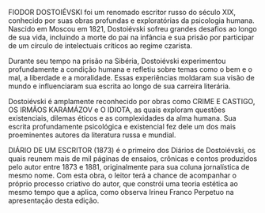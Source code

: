 FIODOR DOSTOIÉVSKI foi um renomado escritor russo do século  XIX, conhecido por suas obras profundas e exploratórias da psicologia humana. Nascido em Moscou em 1821, Dostoiévski sofreu grandes desafios ao longo de sua vida, incluindo a morte do pai na infância e sua prisão por participar de um círculo de intelectuais críticos ao regime czarista. 

Durante seu tempo na prisão na Sibéria, Dostoiévski experimentou profundamente a condição humana e refletiu sobre temas como o bem e o mal, a liberdade e a moralidade. Essas experiências moldaram sua visão de mundo e influenciaram sua escrita ao longo de sua carreira literária.

Dostoiévski é amplamente reconhecido por obras como CRIME E CASTIGO, OS IRMÃOS KARAMÁZOV e O IDIOTA, as quais exploram questões existenciais, dilemas éticos e as complexidades da alma humana. Sua escrita profundamente psicológica e existencial fez dele um dos mais proeminentes autores da literatura russa e mundial.


DIÁRIO DE UM ESCRITOR (1873) é o primeiro dos  Diários de Dostoiévski, os quais reunem mais de mil páginas de ensaios, crônicas e contos produzidos pelo autor entre 1873 e 1881, originalmente para sua coluna jornalística de mesmo nome. Com esta obra, o leitor terá a chance de acompanhar o próprio processo criativo do autor, que constrói uma teoria estética ao mesmo tempo que a aplica, como observa Irineu Franco Perpetuo na apresentação desta edição.  

